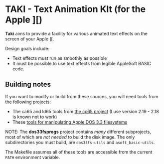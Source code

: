 # TAKI - Text Animation KIt (for the Apple \]\[)

**Taki** aims to provide a facility for various animated text effects
on the screen of your Apple \]\[.

Design goals include:
  * Text effects must run as smoothly as possible
  * It must be possible to use text effects from legible AppleSoft BASIC code.

## Building notes

If you want to modify or build from these sources, you will need tools from the following projects:

  * The ca65 and ld65 tools from [the cc65 project](https://github.com/cc65/cc65) (I use version 2.19 - 2.18 is known not to work)
  * These [tools for manipulating Apple DOS 3.3 filesystems](https://github.com/deater/dos33fsprogs)

NOTE: The **dos33fsprogs** project contains *many* different subprojects, most of which are *not needed* to build the disk image. The only subdirectories you must build, are `dos33fs-utils` and `asoft_basic-utils`.

The Makefile assumes all of these tools are accessible from the current `PATH` environment variable.
